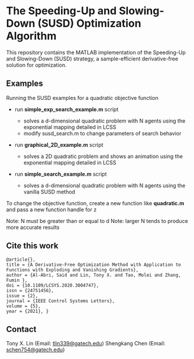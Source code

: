 # The Speeding-Up and Slowing-Down (SUSD) Optimization Algorithm
This repository contains the MATLAB implementation of the Speeding-Up and Slowing-Down (SUSD) strategy, a sample-efficient derivative-free solution for optimization.

## Examples
Running the SUSD examples for a quadratic objective function
- run **simple_exp_search_example.m** script
  - solves a d-dimensional quadratic problem with N agents using the exponential
  mapping detailed in LCSS
  - modify susd_search.m to change parameters of search behavior

- run **graphical_2D_example.m** script
  - solves a 2D quadratic problem and shows an animation using the exponential 
  mapping detailed in LCSS

- run **simple_search_example.m** script
  - solves a d-dimensional quadratic problem with N agents using the vanilla
  SUSD method

To change the objective function, create a new function like **quadratic.m** and
pass a new function handle for z

Note: N must be greater than or equal to d
Note: larger N tends to produce more accurate results

## Cite this work
```
@article{}, 
title = {A Derivative-Free Optimization Method with Application to Functions with Exploding and Vanishing Gradients},
author = {Al-Abri, Said and Lin, Tony X. and Tao, Molei and Zhang, Fumin },
doi = {10.1109/LCSYS.2020.3004747}, 
issn = {24751456}, 
issue = {2}, 
journal = {IEEE Control Systems Letters},  
volume = {5}, 
year = {2021}, }
```

## Contact
Tony X. Lin (Email: tlin339@gatech.edu)
Shengkang Chen (Email: schen754@gatech.edu)